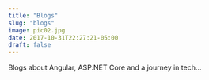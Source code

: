 ```yaml
---
title: "Blogs"
slug: "blogs"
image: pic02.jpg
date: 2017-10-31T22:27:21-05:00
draft: false
---
```


Blogs about Angular, ASP.NET Core and a journey in tech...